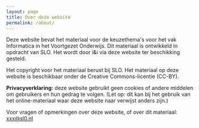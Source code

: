 ```yaml
---
layout: page
title: Over deze website
permalink: /about/
---
```


Deze website bevat het materiaal voor de keuzethema's voor het vak Informatica in het Voortgezet Onderwijs.
Dit materiaal is ontwikkeld in opdracht van SLO.
Het wordt door i&i via deze website ter beschikking gesteld.

Het copyright voor het materiaal berust bij SLO.
Het materiaal op deze website is beschikbaar onder de Creative Commons-licentie (CC-BY).

**Privacyverklaring:**
deze website gebruikt geen cookies of andere middelen om gebruikers en hun gedrag te volgen.
(Let op: dit kan bij het gebruik van het online-materiaal waar deze website naar verwijst anders zijn.)

Voor vragen of opmerkingen over deze website, of over dit materiaal: xxx@sl0.nl

